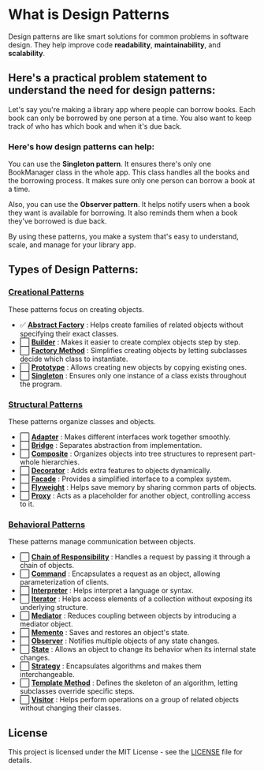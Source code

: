 # What is  Design Patterns

Design patterns are like smart solutions for common problems in software design. They help improve code **readability**, **maintainability**, and **scalability**. 

## Here's a practical problem statement to understand the need for design patterns:

Let's say you're making a library app where people can borrow books. Each book can only be borrowed by one person at a time. You also want to keep track of who has which book and when it's due back.

### Here's how design patterns can help:

You can use the **Singleton pattern**. It ensures there's only one BookManager class in the whole app. This class handles all the books and the borrowing process. It makes sure only one person can borrow a book at a time.

Also, you can use the **Observer pattern**. It helps notify users when a book they want is available for borrowing. It also reminds them when a book they've borrowed is due back.

By using these patterns, you make a system that's easy to understand, scale, and manage for your library app.

## Types of Design Patterns:


### [Creational Patterns]()

These patterns focus on creating objects.

* ✅ [**Abstract Factory**]() : Helps create families of related objects without specifying their exact classes.
* ⬜️ [**Builder**]() : Makes it easier to create complex objects step by step.
* ⬜️ [**Factory Method**]() : Simplifies creating objects by letting subclasses decide which class to instantiate.
* ⬜️ [**Prototype**]() : Allows creating new objects by copying existing ones.
* ⬜️ [**Singleton**]() : Ensures only one instance of a class exists throughout the program.

### [Structural Patterns]()

These patterns organize classes and objects.

* ⬜️ [**Adapter**]() : Makes different interfaces work together smoothly.
* ⬜️ [**Bridge**]() : Separates abstraction from implementation.
* ⬜️ [**Composite**]() : Organizes objects into tree structures to represent part-whole hierarchies.
* ⬜️ [**Decorator**]() : Adds extra features to objects dynamically.
* ⬜️ [**Facade**]() : Provides a simplified interface to a complex system.
* ⬜️ [**Flyweight**]() : Helps save memory by sharing common parts of objects.
* ⬜️ [**Proxy**]() : Acts as a placeholder for another object, controlling access to it.

### [Behavioral Patterns]() 

These patterns manage communication between objects.

* ⬜️ [**Chain of Responsibility**]() : Handles a request by passing it through a chain of objects.
* ⬜️ [**Command**]() : Encapsulates a request as an object, allowing parameterization of clients.
* ⬜️ [**Interpreter**]() : Helps interpret a language or syntax.
* ⬜️ [**Iterator**]() : Helps access elements of a collection without exposing its underlying structure.
* ⬜️ [**Mediator**]() : Reduces coupling between objects by introducing a mediator object.
* ⬜️ [**Memento**]() : Saves and restores an object's state.
* ⬜️ [**Observer**]() : Notifies multiple objects of any state changes.
* ⬜️ [**State**]() : Allows an object to change its behavior when its internal state changes.
* ⬜️ [**Strategy**]() : Encapsulates algorithms and makes them interchangeable.
* ⬜️ [**Template Method**]() : Defines the skeleton of an algorithm, letting subclasses override specific steps.
* ⬜️ [**Visitor**]() : Helps perform operations on a group of related objects without changing their classes.


## License

This project is licensed under the MIT License - see the [LICENSE](LICENSE) file for details.